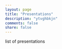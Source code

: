 ```yaml
---
layout: page
title: "Presentations"
description: "ytvghbkjn"
comments: false
share: false
---  
```


list of presentations